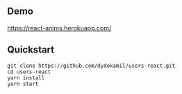 ## Demo

https://react-anims.herokuapp.com/

## Quickstart

    git clone https://github.com/dydokamil/users-react.git
    cd users-react
    yarn install
    yarn start

